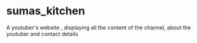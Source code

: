 # sumas_kitchen
A youtuber's website , displaying all the content of the channel, about the youtuber and contact details
